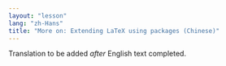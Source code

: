 ```yaml
---
layout: "lesson"
lang: "zh-Hans"
title: "More on: Extending LaTeX using packages (Chinese)"
---
```

Translation to be added _after_ English text completed.
